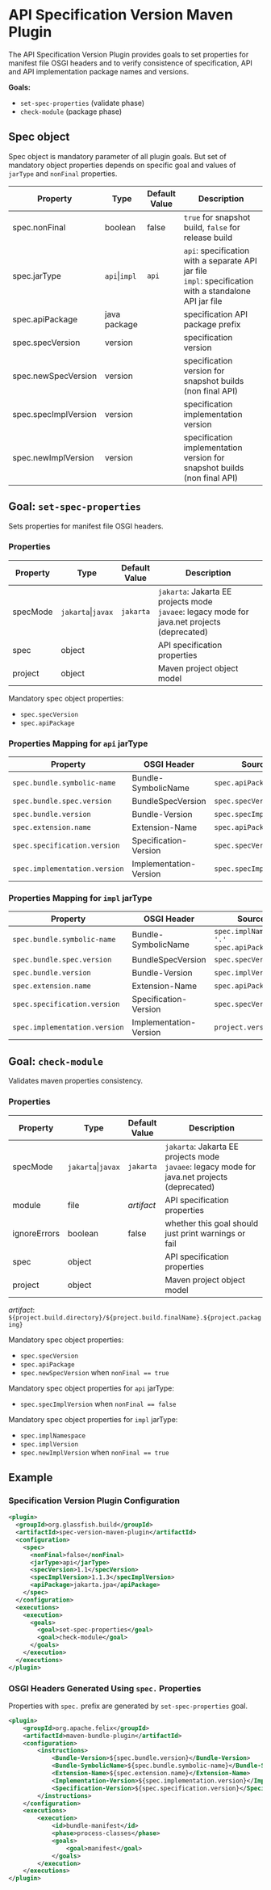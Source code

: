 # API Specification Version Maven Plugin

The API Specification Version Plugin provides goals to set properties for manifest file OSGI headers and to verify consistence of specification, API and API implementation package names and versions.

**Goals:**
* `set-spec-properties` (validate phase)
* `check-module` (package phase)

## Spec object

Spec object is mandatory parameter of all plugin goals. But set of mandatory object properties depends on specific goal and values of `jarType` and `nonFinal` properties.

| Property | Type | Default<br/>Value | Description |
| --- | --- | --- | --- |
| spec.nonFinal | boolean | false | `true` for snapshot build, `false` for release build
| spec.jarType | `api`&vert;`impl`| `api` | `api`: specification with a separate API jar file <br/>`impl`: specification with a standalone API jar file |
| spec.apiPackage | java package | | specification API package prefix |
| spec.specVersion | version | | specification version |
| spec.newSpecVersion | version | | specification version for snapshot builds (non final API) |
| spec.specImplVersion | version | | specification implementation version |
| spec.newImplVersion | version | | specification implementation version for snapshot builds (non final API) |

## Goal: `set-spec-properties`

Sets properties for manifest file OSGI headers.

### Properties

| Property | Type | Default<br/>Value | Description |
| --- | --- | --- | --- |
| specMode | `jakarta`&vert;`javax` | `jakarta` | `jakarta`: Jakarta EE projects mode<br/>`javaee`: legacy mode for java.net projects (deprecated) |
| spec | object |  | API specification properties |
| project | object |  | Maven project object model |

Mandatory spec object properties:
* `spec.specVersion`
* `spec.apiPackage`

### Properties Mapping for `api` jarType

| Property | OSGI Header | Source |
| --- | --- | --- |
| `spec.bundle.symbolic-name` | Bundle-SymbolicName | `spec.apiPackage` |
| `spec.bundle.spec.version`| BundleSpecVersion | `spec.specVersion` |
| `spec.bundle.version`| Bundle-Version | `spec.specImplVersion` |
| `spec.extension.name`| Extension-Name | `spec.apiPackage` |
| `spec.specification.version`| Specification-Version | `spec.specVersion` |
| `spec.implementation.version`| Implementation-Version | `spec.specImplVersion` |

### Properties Mapping for `impl` jarType

| Property | OSGI Header | Source |
| --- | --- | --- |
| `spec.bundle.symbolic-name` | Bundle-SymbolicName | `spec.implNamespace '.' spec.apiPackage` |
| `spec.bundle.spec.version`| BundleSpecVersion | `spec.specVersion` |
| `spec.bundle.version`| Bundle-Version | `spec.implVersion` |
| `spec.extension.name`| Extension-Name | `spec.apiPackage` |
| `spec.specification.version`| Specification-Version | `spec.specVersion` |
| `spec.implementation.version`| Implementation-Version | `project.version` |

## Goal: `check-module`

Validates maven properties consistency.

### Properties

| Property | Type | Default<br/>Value | Description |
| --- | --- | --- | --- |
| specMode | `jakarta`&vert;`javax` | `jakarta` | `jakarta`: Jakarta EE projects mode<br/>`javaee`: legacy mode for java.net projects (deprecated) |
| module | file | *artifact* | API specification properties |
| ignoreErrors | boolean | false | whether this goal should just print warnings or fail |
| spec | object |  | API specification properties |
| project | object |  | Maven project object model |

*artifact*: `${project.build.directory}/${project.build.finalName}.${project.packaging}`

Mandatory spec object properties:
* `spec.specVersion`
* `spec.apiPackage`
* `spec.newSpecVersion` when `nonFinal == true`

Mandatory spec object properties for `api` jarType:
* `spec.specImplVersion` when `nonFinal == false`

Mandatory spec object properties for `impl` jarType:
* `spec.implNamespace`
* `spec.implVersion`
* `spec.newImplVersion` when `nonFinal == true`

## Example

### Specification Version Plugin Configuration

```xml
<plugin>
  <groupId>org.glassfish.build</groupId>
  <artifactId>spec-version-maven-plugin</artifactId>
  <configuration>
    <spec>
      <nonFinal>false</nonFinal>
      <jarType>api</jarType>
      <specVersion>1.1</specVersion>
      <specImplVersion>1.1.3</specImplVersion>
      <apiPackage>jakarta.jpa</apiPackage>
    </spec>
  </configuration>
  <executions>
    <execution>
      <goals>
        <goal>set-spec-properties</goal>
        <goal>check-module</goal>
      </goals>
    </execution>
  </executions>
</plugin>
```

### OSGI Headers Generated Using `spec.` Properties

Properties with `spec.` prefix are generated by `set-spec-properties` goal.

```xml
<plugin>
    <groupId>org.apache.felix</groupId>
    <artifactId>maven-bundle-plugin</artifactId>
    <configuration>
        <instructions>
            <Bundle-Version>${spec.bundle.version}</Bundle-Version>
            <Bundle-SymbolicName>${spec.bundle.symbolic-name}</Bundle-SymbolicName>
            <Extension-Name>${spec.extension.name}</Extension-Name>
            <Implementation-Version>${spec.implementation.version}</Implementation-Version>
            <Specification-Version>${spec.specification.version}</Specification-Version>                               
        </instructions>
    </configuration>
    <executions>
        <execution>
            <id>bundle-manifest</id>
            <phase>process-classes</phase>
            <goals>
                <goal>manifest</goal>
            </goals>
        </execution>
    </executions>
</plugin>
```

